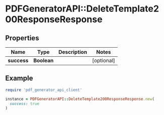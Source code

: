 # PDFGeneratorAPI::DeleteTemplate200ResponseResponse

## Properties

| Name | Type | Description | Notes |
| ---- | ---- | ----------- | ----- |
| **success** | **Boolean** |  | [optional] |

## Example

```ruby
require 'pdf_generator_api_client'

instance = PDFGeneratorAPI::DeleteTemplate200ResponseResponse.new(
  success: true
)
```

